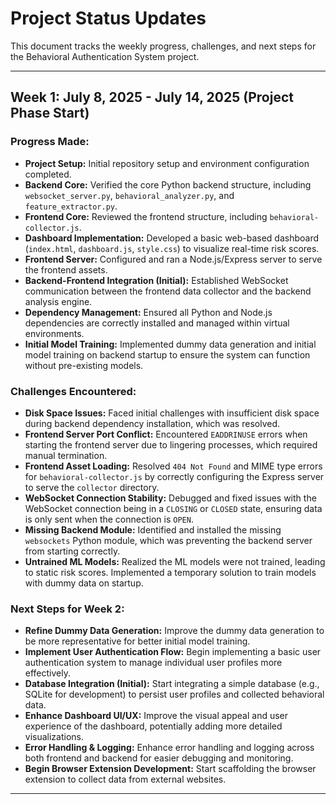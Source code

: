 # Project Status Updates

This document tracks the weekly progress, challenges, and next steps for the Behavioral Authentication System project.

---

## Week 1: July 8, 2025 - July 14, 2025 (Project Phase Start)

### Progress Made:

*   **Project Setup:** Initial repository setup and environment configuration completed.
*   **Backend Core:** Verified the core Python backend structure, including `websocket_server.py`, `behavioral_analyzer.py`, and `feature_extractor.py`.
*   **Frontend Core:** Reviewed the frontend structure, including `behavioral-collector.js`.
*   **Dashboard Implementation:** Developed a basic web-based dashboard (`index.html`, `dashboard.js`, `style.css`) to visualize real-time risk scores.
*   **Frontend Server:** Configured and ran a Node.js/Express server to serve the frontend assets.
*   **Backend-Frontend Integration (Initial):** Established WebSocket communication between the frontend data collector and the backend analysis engine.
*   **Dependency Management:** Ensured all Python and Node.js dependencies are correctly installed and managed within virtual environments.
*   **Initial Model Training:** Implemented dummy data generation and initial model training on backend startup to ensure the system can function without pre-existing models.

### Challenges Encountered:

*   **Disk Space Issues:** Faced initial challenges with insufficient disk space during backend dependency installation, which was resolved.
*   **Frontend Server Port Conflict:** Encountered `EADDRINUSE` errors when starting the frontend server due to lingering processes, which required manual termination.
*   **Frontend Asset Loading:** Resolved `404 Not Found` and MIME type errors for `behavioral-collector.js` by correctly configuring the Express server to serve the `collector` directory.
*   **WebSocket Connection Stability:** Debugged and fixed issues with the WebSocket connection being in a `CLOSING` or `CLOSED` state, ensuring data is only sent when the connection is `OPEN`.
*   **Missing Backend Module:** Identified and installed the missing `websockets` Python module, which was preventing the backend server from starting correctly.
*   **Untrained ML Models:** Realized the ML models were not trained, leading to static risk scores. Implemented a temporary solution to train models with dummy data on startup.

### Next Steps for Week 2:

*   **Refine Dummy Data Generation:** Improve the dummy data generation to be more representative for better initial model training.
*   **Implement User Authentication Flow:** Begin implementing a basic user authentication system to manage individual user profiles more effectively.
*   **Database Integration (Initial):** Start integrating a simple database (e.g., SQLite for development) to persist user profiles and collected behavioral data.
*   **Enhance Dashboard UI/UX:** Improve the visual appeal and user experience of the dashboard, potentially adding more detailed visualizations.
*   **Error Handling & Logging:** Enhance error handling and logging across both frontend and backend for easier debugging and monitoring.
*   **Begin Browser Extension Development:** Start scaffolding the browser extension to collect data from external websites.

---


